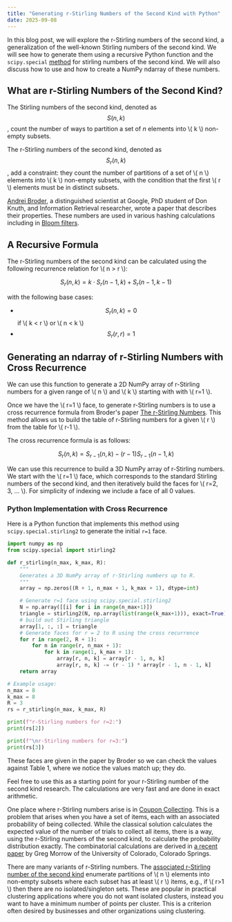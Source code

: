 ```yaml
---
title: "Generating r-Stirling Numbers of the Second Kind with Python"
date: 2025-09-08
---
```


In this blog post, we will explore the r-Stirling numbers of the second kind, a generalization of the well-known Stirling numbers of the second kind. We will see how to generate them using a recursive Python function and the `scipy.special` [method](https://docs.scipy.org/doc/scipy/reference/special.html) for stirling numbers of the second kind. We will also discuss how to use and how to create a NumPy ndarray of these numbers.

## What are r-Stirling Numbers of the Second Kind?

The Stirling numbers of the second kind, denoted as $$ S(n,k) $$, count the number of ways to partition a set of $n$ elements into \\( k \\) non-empty subsets.

The r-Stirling numbers of the second kind, denoted as $$ S_r(n,k) $$, add a constraint: they count the number of partitions of a set of \\( n \\) elements into \\( k \\) non-empty subsets, with the condition that the first \\( r \\) elements must be in distinct subsets.

[Andrei Broder](https://en.wikipedia.org/wiki/Andrei_Broder), a distinguished scientist at Google, PhD student of Don Knuth, and Information Retrieval researcher, wrote a paper that describes their properties. These numbers are used in various hashing calculations including in [Bloom filters](https://en.wikipedia.org/wiki/Bloom_filter).

## A Recursive Formula

The r-Stirling numbers of the second kind can be calculated using the following recurrence relation for \\( n > r \\):

$$ S_r(n, k) = k \cdot S_r(n-1, k) + S_r(n-1, k-1) $$

with the following base cases:
- $$ S_r(n, k) = 0 $$ if \\( k < r \\) or \\( n < k \\)
- $$ S_r(r, r) = 1 $$

## Generating an ndarray of r-Stirling Numbers with Cross Recurrence

We can use this function to generate a 2D NumPy array of r-Stirling numbers for a given range of \\( n \\) and \\( k \\) starting with with \\( r=1 \\).

Once we have the \\( r=1 \\) face, to generate r-Stirling numbers is to use a cross recurrence formula from Broder's paper [The r-Stirling Numbers](http://infolab.stanford.edu/pub/cstr/reports/cs/tr/82/949/CS-TR-82-949.pdf). This method allows us to build the table of r-Stirling numbers for a given \\( r \\) from the table for \\( r-1 \\).

The cross recurrence formula is as follows:

$$ S_r(n,k) = S_{r-1}(n, k) - (r - 1) S_{r-1}(n-1, k) $$

We can use this recurrence to build a 3D NumPy array of r-Stirling numbers. We start with the \\( r=1 \\) face, which corresponds to the standard Stirling numbers of the second kind, and then iteratively build the faces for \\( r=2, 3, ... \\). For simplicity of indexing we include a face of all 0 values.

### Python Implementation with Cross Recurrence

Here is a Python function that implements this method using `scipy.special.stirling2` to generate the initial `r=1` face.

```python
import numpy as np
from scipy.special import stirling2

def r_stirling(n_max, k_max, R):
    """
    Generates a 3D NumPy array of r-Stirling numbers up to R.
    """
    array = np.zeros((R + 1, n_max + 1, k_max + 1), dtype=int)

    # Generate r=1 face using scipy.special.stirling2
    N = np.array([[i] for i in range(n_max+1)])
    triangle = stirling2(N, np.array(list(range(k_max+1))), exact=True)
    # build out Stirling triangle
    array[1, :, :] = triangle
    # Generate faces for r = 2 to R using the cross recurrence
    for r in range(2, R + 1):
        for n in range(r, n_max + 1):
            for k in range(1, k_max + 1):
                array[r, n, k] = array[r - 1, n, k]
                array[r, n, k] -= (r - 1) * array[r - 1, n - 1, k]
    return array

# Example usage:
n_max = 8
k_max = 8
R = 3
rs = r_stirling(n_max, k_max, R)

print(f"r-Stirling numbers for r=2:")
print(rs[2])

print(f"\nr-Stirling numbers for r=3:")
print(rs[3])
```

These faces are given in the paper by Broder so we can check the values against Table 1, where we notice the values match up; they do.

Feel free to use this as a starting point for your r-Stirling number of the second kind research. The calculations are very fast and are done in exact arithmetic.

One place where r-Stirling numbers arise is in [Coupon Collecting](https://en.wikipedia.org/wiki/Coupon_collector%27s_problem). This is a problem that arises when you have a set of items, each with an associated probability of being collected.
While the classical solution calculates the expected value of the number of trials to collect all items, there is a way, using the r-Stirling numbers of the second kind, to calculate the probability distribution exactly. The combinatorial calculations are derived in [a recent paper](https://ajc.maths.uq.edu.au/pdf/78/ajc_v78_p376.pdf) by Greg Morrow of the University of Colorado, Colorado Springs.

There are many variants of r-Stirling numbers. The [associated r-Stirling number of the second kind](https://cdm.ucalgary.ca/article/view/68674/54579) enumerate partitions of \\( n \\) elements into non-empty subsets where each subset has at least \\( r \\) items, e.g., if \\( r>1 \\) then there are no isolated/singleton sets. These are popular in practical clustering applications where you do not want isolated clusters, instead you want to have a minimum number of points per cluster. This is a criterion often desired by businesses and other organizations using clustering.
